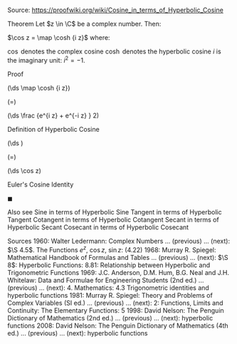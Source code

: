 # 

Source: https://proofwiki.org/wiki/Cosine_in_terms_of_Hyperbolic_Cosine



Theorem
Let $z \in \C$ be a complex number.
Then:

$\cos z = \map \cosh {i z}$
where:

$\cos$ denotes the complex cosine
$\cosh$ denotes the hyperbolic cosine
$i$ is the imaginary unit: $i^2 = -1$.


Proof













\(\ds \map \cosh {i z}\)

\(=\)







\(\ds \frac {e^{i z} + e^{-i z} } 2\)





Definition of Hyperbolic Cosine














\(\ds \)

\(=\)







\(\ds \cos z\)





Euler's Cosine Identity



$\blacksquare$


Also see
Sine in terms of Hyperbolic Sine
Tangent in terms of Hyperbolic Tangent
Cotangent in terms of Hyperbolic Cotangent
Secant in terms of Hyperbolic Secant
Cosecant in terms of Hyperbolic Cosecant


Sources
1960: Walter Ledermann: Complex Numbers ... (previous) ... (next): $\S 4.5$. The Functions $e^z$, $\cos z$, $\sin z$: $(4.22)$
1968: Murray R. Spiegel: Mathematical Handbook of Formulas and Tables ... (previous) ... (next): $\S 8$: Hyperbolic Functions: $8.81$: Relationship between Hyperbolic and Trigonometric Functions
1969: J.C. Anderson, D.M. Hum, B.G. Neal and J.H. Whitelaw: Data and Formulae for Engineering Students (2nd ed.) ... (previous) ... (next): $4.$ Mathematics: $4.3$ Trigonometric identities and hyperbolic functions
1981: Murray R. Spiegel: Theory and Problems of Complex Variables (SI ed.) ... (previous) ... (next): $2$: Functions, Limits and Continuity: The Elementary Functions: $5$
1998: David Nelson: The Penguin Dictionary of Mathematics (2nd ed.) ... (previous) ... (next): hyperbolic functions
2008: David Nelson: The Penguin Dictionary of Mathematics (4th ed.) ... (previous) ... (next): hyperbolic functions




